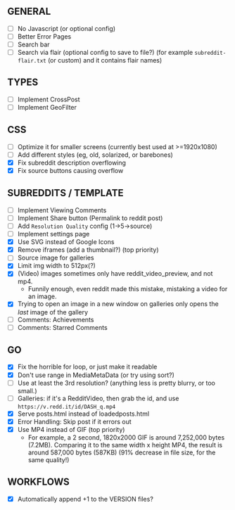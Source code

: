 ## GENERAL
- [ ] No Javascript (or optional config)
- [ ] Better Error Pages
- [ ] Search bar
- [ ] Search via flair (optional config to save to file?) (for example `subreddit-flair.txt` (or custom) and it contains flair names)

## TYPES
- [ ] Implement CrossPost
- [ ] Implement GeoFilter

## CSS
- [ ] Optimize it for smaller screens (currently best used at >=1920x1080)
- [ ] Add different styles (eg, old, solarized, or barebones)
- [X] Fix subreddit description overflowing
- [X] Fix source buttons causing overflow

## SUBREDDITS / TEMPLATE
- [ ] Implement Viewing Comments
- [ ] Implement Share button (Permalink to reddit post)
- [ ] Add `Resolution Quality` config (1->5->source)
- [ ] Implement settings page
- [X] Use SVG instead of Google Icons
- [X] Remove iframes (add a thumbnail?) (top priority)
- [ ] Source image for galleries
- [X] Limit img width to 512px(?)
- [X] (Video) images sometimes only have reddit_video_preview, and not mp4.
    - Funnily enough, even reddit made this mistake, mistaking a video for an image.
- [X] Trying to open an image in a new window on galleries only opens the *last* image of the gallery
- [ ] Comments: Achievements
- [ ] Comments: Starred Comments

## GO
- [X] Fix the horrible for loop, or just make it readable
- [X] Don't use range in MediaMetaData (or try using sort?)
- [ ] Use at least the 3rd resolution? (anything less is pretty blurry, or too small.)
- [ ] Galleries: if it's a RedditVideo, then grab the id, and use `https://v.redd.it/id/DASH_q.mp4`
- [X] Serve posts.html instead of loadedposts.html
- [X] Error Handling: Skip post if it errors out
- [X] Use MP4 instead of GIF (top priority)
    - For example, a 2 second, 1820x2000 GIF is around 7,252,000 bytes (7.2MB). Comparing it to the same width x height MP4, the result is around 587,000 bytes (587KB) (91% decrease in file size, for the same quality!)

## WORKFLOWS
- [X] Automatically append +1 to the VERSION files?